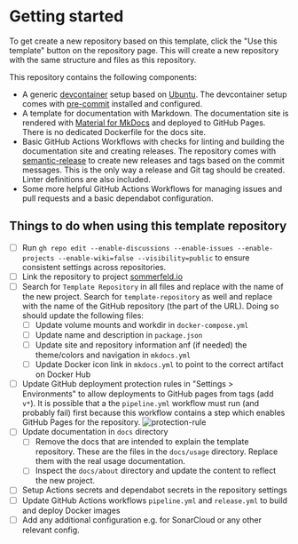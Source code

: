# Getting started

To get create a new repository based on this template, click the "Use this template" button on the repository page. This will create a new repository with the same structure and files as this repository.

This repository contains the following components:

- A generic [devcontainer](https://code.visualstudio.com/docs/devcontainers/containers) setup based on [Ubuntu](https://hub.docker.com/r/microsoft/devcontainers-base). The devcontainer setup comes with [pre-commit](https://pre-commit.com) installed and configured.
- A template for documentation with Markdown. The documentation site is rendered with [Material for MkDocs](https://squidfunk.github.io/mkdocs-material) and deployed to GitHub Pages. There is no dedicated Dockerfile for the docs site.
- Basic GitHub Actions Workflows with checks for linting and building the documentation site and creating releases. The repository comes with [semantic-release](https://github.com/semantic-release/semantic-release) to create new releases and tags based on the commit messages. This is the only way a release and Git tag should be created. Linter definitions are also included.
- Some more helpful GitHub Actions Workflows for managing issues and pull requests and a basic dependabot configuration.

## Things to do when using this template repository
- [ ] Run `gh repo edit --enable-discussions --enable-issues --enable-projects --enable-wiki=false --visibility=public` to ensure consistent settings across repositories.
- [ ] Link the repository to project [sommerfeld.io](https://github.com/orgs/sommerfeld-io/projects/1)
- [ ] Search for `Template Repository` in all files and replace with the name of the new project. Search for `template-repository` as well and replace with the name of the GitHub repository (the part of the URL). Doing so should update the following files:
    - [ ] Update volume mounts and workdir in `docker-compose.yml`
    - [ ] Update name and description in `package.json`
    - [ ] Update site and repository information anf (if needed) the theme/colors and navigation in `mkdocs.yml`
    - [ ] Update Docker icon link in `mkdocs.yml` to point to the correct artifact on Docker Hub
- [ ] Update GitHub deployment protection rules in "Settings > Environments" to allow deployments to GitHub pages from tags (add `v*`). It is possible that a the `pipeline.yml` workflow must run (and probably fail) first because this workflow contains a step which enables GitHub Pages for the repository.
  ![protection-rule](_assets/github-pages-environment-protection.png)
- [ ] Update documentation in `docs` directory
    - [ ] Remove the docs that are intended to explain the template repository. These are the files in the `docs/usage` directory. Replace them with the real usage documentation.
    - [ ] Inspect the `docs/about` directory and update the content to reflect the new project.
- [ ] Setup Actions secrets and dependabot secrets in the repository settings
- [ ] Update GitHub Actions workflows `pipeline.yml` and `release.yml` to build and deploy Docker images
- [ ] Add any additional configuration e.g. for SonarCloud or any other relevant config.
